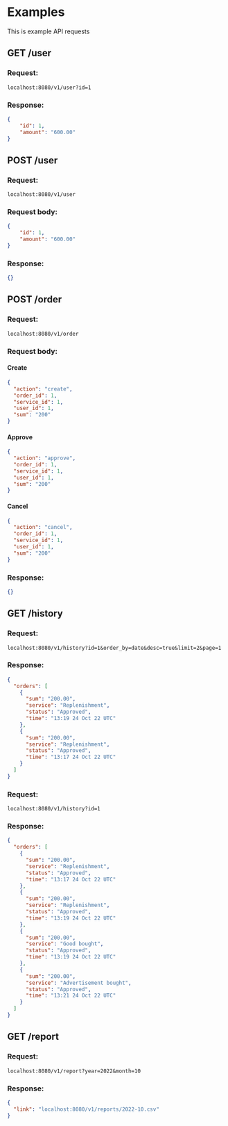 # Examples
This is example API requests
## GET /user
### Request:
```localhost:8080/v1/user?id=1```

### Response:
```json
{
    "id": 1,
    "amount": "600.00"
}
```

## POST /user

### Request:
```localhost:8080/v1/user```

### Request body:
```json
{
    "id": 1,
    "amount": "600.00"
}
```

### Response:
```json
{}
```

## POST /order

### Request:
```localhost:8080/v1/order```

### Request body:

#### Create
```json
{
  "action": "create",
  "order_id": 1,
  "service_id": 1,
  "user_id": 1,
  "sum": "200"
}
```
#### Approve
```json
{
  "action": "approve",
  "order_id": 1,
  "service_id": 1,
  "user_id": 1,
  "sum": "200"
}
```
#### Cancel
```json
{
  "action": "cancel",
  "order_id": 1,
  "service_id": 1,
  "user_id": 1,
  "sum": "200"
}
```

### Response:
```json
{}
```
## GET /history

### Request:
```localhost:8080/v1/history?id=1&order_by=date&desc=true&limit=2&page=1```

### Response:
```json
{
  "orders": [
    {
      "sum": "200.00",
      "service": "Replenishment",
      "status": "Approved",
      "time": "13:19 24 Oct 22 UTC"
    },
    {
      "sum": "200.00",
      "service": "Replenishment",
      "status": "Approved",
      "time": "13:17 24 Oct 22 UTC"
    }
  ]
}
```

### Request:
```localhost:8080/v1/history?id=1```

### Response:
```json
{
  "orders": [
    {
      "sum": "200.00",
      "service": "Replenishment",
      "status": "Approved",
      "time": "13:17 24 Oct 22 UTC"
    },
    {
      "sum": "200.00",
      "service": "Replenishment",
      "status": "Approved",
      "time": "13:19 24 Oct 22 UTC"
    },
    {
      "sum": "200.00",
      "service": "Good bought",
      "status": "Approved",
      "time": "13:19 24 Oct 22 UTC"
    },
    {
      "sum": "200.00",
      "service": "Advertisement bought",
      "status": "Approved",
      "time": "13:21 24 Oct 22 UTC"
    }
  ]
}
```

## GET /report

### Request:
```localhost:8080/v1/report?year=2022&month=10```

### Response:
```json
{
  "link": "localhost:8080/v1/reports/2022-10.csv"
}
```